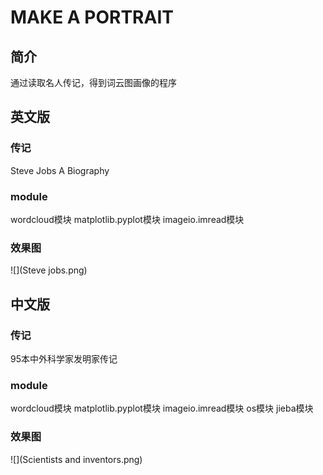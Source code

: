 # MAKE A PORTRAIT
## 简介
通过读取名人传记，得到词云图画像的程序
## 英文版
### 传记
Steve Jobs A Biography
### module
wordcloud模块
matplotlib.pyplot模块
imageio.imread模块
### 效果图
![](Steve jobs.png)  
## 中文版
### 传记
95本中外科学家发明家传记
### module
wordcloud模块
matplotlib.pyplot模块
imageio.imread模块
os模块
jieba模块
### 效果图
![](Scientists and inventors.png)  

